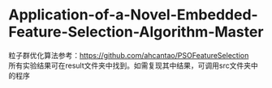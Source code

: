 # Application-of-a-Novel-Embedded-Feature-Selection-Algorithm-Master
粒子群优化算法参考：https://github.com/ahcantao/PSOFeatureSelection  
所有实验结果可在result文件夹中找到。如需复现其中结果，可调用src文件夹中的程序
